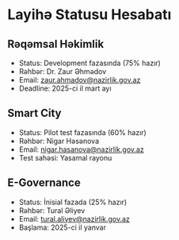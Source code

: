 # Layihə Statusu Hesabatı

## Rəqəmsal Həkimlik
- Status: Development fazasında (75% hazır)
- Rəhbər: Dr. Zaur Əhmədov
- Email: zaur.ahmadov@nazirlik.gov.az
- Deadline: 2025-ci il mart ayı

## Smart City  
- Status: Pilot test fazasında (60% hazır)
- Rəhbər: Nigar Həsənova
- Email: nigar.hasanova@nazirlik.gov.az
- Test sahəsi: Yasamal rayonu

## E-Governance
- Status: İnisial fazada (25% hazır)
- Rəhbər: Tural Əliyev
- Email: tural.aliyev@nazirlik.gov.az
- Başlama: 2025-ci il yanvar
